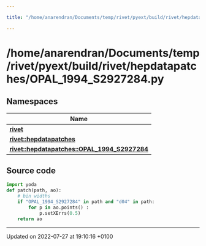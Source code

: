 ```yaml
---

title: "/home/anarendran/Documents/temp/rivet/pyext/build/rivet/hepdatapatches/OPAL_1994_S2927284.py"

---
```


# /home/anarendran/Documents/temp/rivet/pyext/build/rivet/hepdatapatches/OPAL_1994_S2927284.py



## Namespaces

| Name           |
| -------------- |
| **[rivet](http://example.org/namespaces/namespacerivet/)**  |
| **[rivet::hepdatapatches](http://example.org/namespaces/namespacerivet_1_1hepdatapatches/)**  |
| **[rivet::hepdatapatches::OPAL_1994_S2927284](http://example.org/namespaces/namespacerivet_1_1hepdatapatches_1_1opal__1994__s2927284/)**  |




## Source code

```python
import yoda
def patch(path, ao):
    # bin widths
    if "OPAL_1994_S2927284" in path and "d04" in path:
        for p in ao.points() :
            p.setXErrs(0.5)
    return ao
```


-------------------------------

Updated on 2022-07-27 at 19:10:16 +0100
